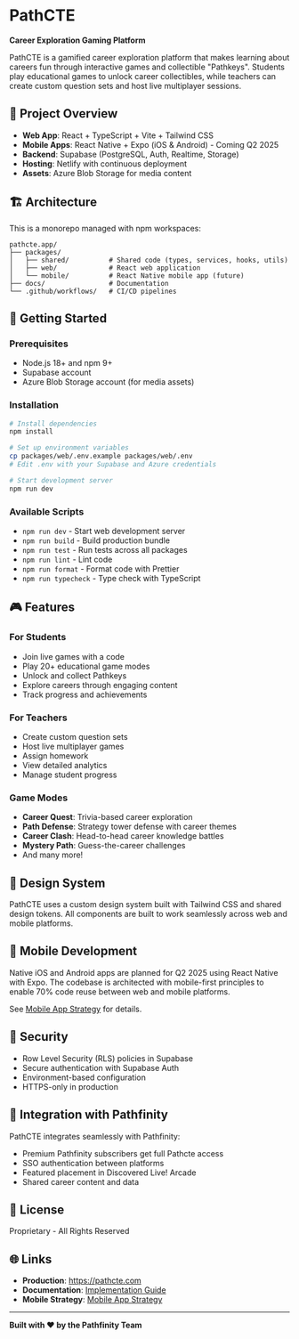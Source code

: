 # PathCTE

**Career Exploration Gaming Platform**

PathCTE is a gamified career exploration platform that makes learning about careers fun through interactive games and collectible "Pathkeys". Students play educational games to unlock career collectibles, while teachers can create custom question sets and host live multiplayer sessions.

## 🎯 Project Overview

- **Web App**: React + TypeScript + Vite + Tailwind CSS
- **Mobile Apps**: React Native + Expo (iOS & Android) - Coming Q2 2025
- **Backend**: Supabase (PostgreSQL, Auth, Realtime, Storage)
- **Hosting**: Netlify with continuous deployment
- **Assets**: Azure Blob Storage for media content

## 🏗️ Architecture

This is a monorepo managed with npm workspaces:

```
pathcte.app/
├── packages/
│   ├── shared/          # Shared code (types, services, hooks, utils)
│   ├── web/             # React web application
│   └── mobile/          # React Native mobile app (future)
├── docs/                # Documentation
└── .github/workflows/   # CI/CD pipelines
```

## 🚀 Getting Started

### Prerequisites

- Node.js 18+ and npm 9+
- Supabase account
- Azure Blob Storage account (for media assets)

### Installation

```bash
# Install dependencies
npm install

# Set up environment variables
cp packages/web/.env.example packages/web/.env
# Edit .env with your Supabase and Azure credentials

# Start development server
npm run dev
```

### Available Scripts

- `npm run dev` - Start web development server
- `npm run build` - Build production bundle
- `npm run test` - Run tests across all packages
- `npm run lint` - Lint code
- `npm run format` - Format code with Prettier
- `npm run typecheck` - Type check with TypeScript

## 🎮 Features

### For Students
- Join live games with a code
- Play 20+ educational game modes
- Unlock and collect Pathkeys
- Explore careers through engaging content
- Track progress and achievements

### For Teachers
- Create custom question sets
- Host live multiplayer games
- Assign homework
- View detailed analytics
- Manage student progress

### Game Modes
- **Career Quest**: Trivia-based career exploration
- **Path Defense**: Strategy tower defense with career themes
- **Career Clash**: Head-to-head career knowledge battles
- **Mystery Path**: Guess-the-career challenges
- And many more!

## 🎨 Design System

PathCTE uses a custom design system built with Tailwind CSS and shared design tokens. All components are built to work seamlessly across web and mobile platforms.

## 📱 Mobile Development

Native iOS and Android apps are planned for Q2 2025 using React Native with Expo. The codebase is architected with mobile-first principles to enable 70% code reuse between web and mobile platforms.

See [Mobile App Strategy](./docs/Pathcte_Mobile_App_Strategy.md) for details.

## 🔐 Security

- Row Level Security (RLS) policies in Supabase
- Secure authentication with Supabase Auth
- Environment-based configuration
- HTTPS-only in production

## 🤝 Integration with Pathfinity

PathCTE integrates seamlessly with Pathfinity:
- Premium Pathfinity subscribers get full Pathcte access
- SSO authentication between platforms
- Featured placement in Discovered Live! Arcade
- Shared career content and data

## 📄 License

Proprietary - All Rights Reserved

## 🌐 Links

- **Production**: https://pathcte.com
- **Documentation**: [Implementation Guide](./docs/Pathcte_Implementation_Guide_Claude_Code.md)
- **Mobile Strategy**: [Mobile App Strategy](./docs/Pathcte_Mobile_App_Strategy.md)

---

**Built with ❤️ by the Pathfinity Team**
